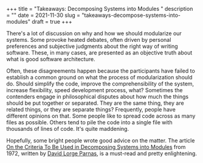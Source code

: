 +++
title = "Takeaways: Decomposing Systems into Modules "
description = ""
date = 2021-11-30
slug = "takeaways-decompose-systems-into-modules"
draft = true
+++

There's a lot of discussion on why and how we should modularize our systems.
Some provoke heated debates, often driven by personal preferences and subjective
judgments about the right way of writing software. These, in many cases, are
presented as an objective truth about what is good software architecture.

Often, these disagreements happen because the participants have failed to
establish a common ground on what the process of modularization should do.
Should simplify the code, improve the comprehensibility of the system, increase
flexibility, speed development process, what? Sometimes the contenders engage in
philosophical disputes about how much the things should be put together or
separated. They are the same thing, they are related things, or they are
separate things? Frequently, people have different opinions on that. Some people
like to spread code across as many files as possible. Others tend to pile the
code into a single file with thousands of lines of code. It's quite maddening.

Hopefully, some bright people wrote good advice on the matter. The article [On
the Criteria To Be Used in Decomposing Systems into
Modules](http://citeseer.ist.psu.edu/viewdoc/summary?doi=10.1.1.132.7232) from
1972, written by [David Lorge
Parnas](https://en.wikipedia.org/wiki/David_Parnas), is a must-read and pretty
enlightening.

